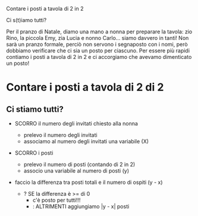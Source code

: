 
Contare i posti a tavola di 2 in 2

Ci s(t)iamo tutti?

Per il pranzo di Natale, diamo una mano a nonna per preparare la tavola: zio Rino, la piccola Emy, zia Lucia e nonno Carlo… siamo davvero in tanti!
Non sarà un pranzo formale, perciò non servono i segnaposto con i nomi, però dobbiamo verificare che ci sia un posto per ciascuno. Per essere più rapidi contiamo i posti a tavola di 2 in 2 e ci accorgiamo che avevamo dimenticato un posto!


# Contare i posti a tavola di 2 di 2

## Ci stiamo tutti?

- SCORRO il numero degli invitati chiesto alla nonna
    - prelevo il numero degli invitati
    - associamo al numero degli invitati una variabile (X)
- SCORRO i posti
    - prelevo il numero di posti (contando di 2 in 2)
    - associo una variabile al numero di posti (y)

- faccio la differenza tra posti totali e il numero di ospiti (y - x)

    - ? SE la differenza è >= di 0
        - c'è posto per tutti!!!
        - : ALTRIMENTI aggiungiamo |y - x| posti 
